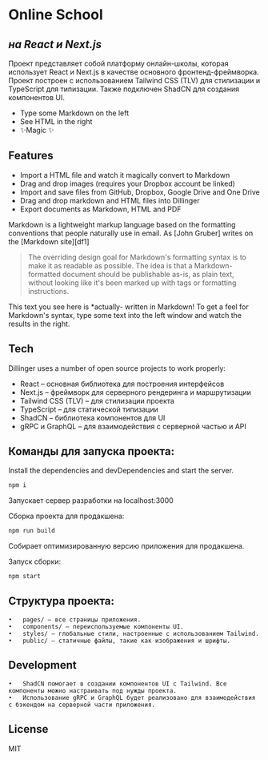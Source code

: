 # Online School

## _на React и Next.js_

Проект представляет собой платформу онлайн-школы, которая использует React и Next.js в качестве основного фронтенд-фреймворка. Проект построен с использованием Tailwind CSS (TLV) для стилизации и TypeScript для типизации. Также подключен ShadCN для создания компонентов UI.

-   Type some Markdown on the left
-   See HTML in the right
-   ✨Magic ✨

## Features

-   Import a HTML file and watch it magically convert to Markdown
-   Drag and drop images (requires your Dropbox account be linked)
-   Import and save files from GitHub, Dropbox, Google Drive and One Drive
-   Drag and drop markdown and HTML files into Dillinger
-   Export documents as Markdown, HTML and PDF

Markdown is a lightweight markup language based on the formatting conventions
that people naturally use in email.
As [John Gruber] writes on the [Markdown site][df1]

> The overriding design goal for Markdown's
> formatting syntax is to make it as readable
> as possible. The idea is that a
> Markdown-formatted document should be
> publishable as-is, as plain text, without
> looking like it's been marked up with tags
> or formatting instructions.

This text you see here is \*actually- written in Markdown! To get a feel
for Markdown's syntax, type some text into the left window and
watch the results in the right.

## Tech

Dillinger uses a number of open source projects to work properly:

-   React – основная библиотека для построения интерфейсов
-   Next.js – фреймворк для серверного рендеринга и маршрутизации
-   Tailwind CSS (TLV) – для стилизации проекта
-   TypeScript – для статической типизации
-   ShadCN – библиотека компонентов для UI
-   gRPC и GraphQL – для взаимодействия с серверной частью и API

## Команды для запуска проекта:

Install the dependencies and devDependencies and start the server.

```sh
npm i
```

Запускает сервер разработки на localhost:3000

Сборка проекта для продакшена:

```sh
npm run build
```

Собирает оптимизированную версию приложения для продакшена.

Запуск сборки:

```sh
npm start
```

## Структура проекта:

    •   pages/ – все страницы приложения.
    •	components/ – переиспользуемые компоненты UI.
    •	styles/ – глобальные стили, настроенные с использованием Tailwind.
    •	public/ – статичные файлы, такие как изображения и шрифты.

## Development

    •	ShadCN помогает в создании компонентов UI с Tailwind. Все компоненты можно настраивать под нужды проекта.
    •	Использование gRPC и GraphQL будет реализовано для взаимодействия с бэкендом на серверной части приложения.

## License

MIT

[//]: # "These are reference links used in the body of this note and get stripped out when the markdown processor does its job. There is no need to format nicely because it shouldn't be seen. Thanks SO - http://stackoverflow.com/questions/4823468/store-comments-in-markdown-syntax"
